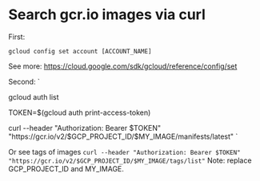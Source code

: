 # Search gcr.io images via curl

First:

`gcloud config set account [ACCOUNT_NAME]`

See more: https://cloud.google.com/sdk/gcloud/reference/config/set

Second:
`

gcloud auth list

TOKEN=$(gcloud auth print-access-token)

curl --header "Authorization: Bearer $TOKEN" "https://gcr.io/v2/$GCP_PROJECT_ID/$MY_IMAGE/manifests/latest"
`

Or see tags of images
`
curl --header "Authorization: Bearer $TOKEN" "https://gcr.io/v2/$GCP_PROJECT_ID/$MY_IMAGE/tags/list"
`
Note: replace GCP_PROJECT_ID and MY_IMAGE.
